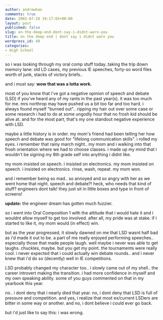 ```yaml
---
author: andrewhao
comments: true
date: 2002-07-28 19:17:03+00:00
layout: post
published: false
slug: on-the-deep-end-dont-say-i-didnt-warn-you
title: on the deep end | dont say i didnt warn you
wordpress_id: 49
categories:
- High School
---
```


so i was looking through my oral comp stuff today..taking the trip down memory lane: old LD cases, my previous IE speeches, forty-so word files worth of junk, stacks of victory briefs..

and i must say: **wow that was a lotta work.**

most of you know that i've got a negative opinion of speech and debate (LSD) if you've heard any of my rants in the past year(s). it was too much for me. mrs northrop may have pushed us a bit too far and too hard. i always found myself "burned out".. ripping my hair out over some case or some research i had to do at some ungodly hour that no frosh kid should be alive at. and for the most part, that's my one standout negative experience with LSD.

maybe a little history is in order. my mom's friend had been telling her how speech and debate was good for "lifelong communication skills". i rolled my eyes. i remember that rainy march night.. my mom and i walking into that frosh orientation where we had to choose classes. i made up my mind that i wouldn't be signing my 8th grade self into anything i didnt like.

my mom insisted on speech.
i insisted on electronics.
my mom insisted on speech.
i insisted on electronics.
rinse, wash, repeat. my mom won.

and i remember being so mad.. so annoyed and so angry with her as we went home that night. speech and debate?! heck, who needs that kind of stuff? engineers dont talk! they just sit in little boxes and type in front of screens!

**update:** the engineer dream has gotten much fuzzier.

so i went into Oral Composition 1 with the attitude that i would hate it and i wouldnt allow myself to get too involved. after all, my pride was at stake. if i started to like it, my mom would (in effect) win.

but as the year progressed, it slowly dawned on me that LSD wasnt half bad as i'd made it out to be. a part of me really enjoyed performing speeches.. especially those that made people laugh. well maybe i never was able to get laughs. chuckles, maybe. but you get my point. the tournaments were really cool. i never expected that i could actually win debate rounds.. and i never knew that i'd do so (decently) well in IE competitions.

LSD probably changed my character too.. i slowly came out of my shell.. the career introvert making the transition. i had more confidence in myself and my own speaking ability. some of you guys commented on that in my yearbook this year.

no.. i dont deny that i nearly died that year. no, i dont deny that LSD is full of pressure and competition. and yes, i realize that most ex/current LSDers are bitter in some way or another. and no, i dont believe i could ever go back.

but i'd just like to say this:
i was wrong.
